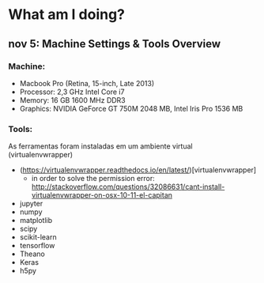 # What am I doing?

## nov 5: Machine Settings & Tools Overview

### Machine:
* Macbook Pro (Retina, 15-inch, Late 2013)
* Processor: 2,3 GHz Intel Core i7
* Memory: 16 GB 1600 MHz DDR3
* Graphics: NVIDIA GeForce GT 750M 2048 MB, Intel Iris Pro 1536 MB

### Tools:
As ferramentas foram instaladas em um ambiente virtual (virtualenvwrapper)
* (https://virtualenvwrapper.readthedocs.io/en/latest/)[virtualenvwrapper]
	- in order to solve the permission error: http://stackoverflow.com/questions/32086631/cant-install-virtualenvwrapper-on-osx-10-11-el-capitan
* jupyter
* numpy
* matplotlib
* scipy
* scikit-learn
* tensorflow
* Theano
* Keras
* h5py

